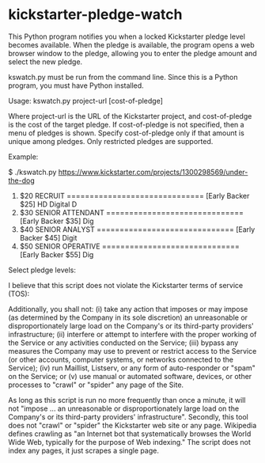 kickstarter-pledge-watch
========================

This Python program notifies you when a locked Kickstarter pledge level
becomes available.  When the pledge is available, the program opens a
web browser window to the pledge, allowing you to enter the pledge
amount and select the new pledge.

kswatch.py must be run from the command line.  Since this is a Python
program, you must have Python installed.

Usage: kswatch.py project-url [cost-of-pledge]

Where project-url is the URL of the Kickstarter project, and cost-of-pledge
is the cost of the target pledge. If cost-of-pledge is not specified, then
a menu of pledges is shown.  Specify cost-of-pledge only if that amount
is unique among pledges.  Only restricted pledges are supported.

Example:

$ ./kswatch.py https://www.kickstarter.com/projects/1300298569/under-the-dog
1. $20 RECRUIT ============================== [Early Backer $25] HD Digital D
2. $30 SENIOR ATTENDANT ============================== [Early Backer $35] Dig
3. $40 SENIOR ANALYST ============================== [Early Backer $45] Digit
4. $50 SENIOR OPERATIVE ============================== [Early Backer $55] Dig

Select pledge levels:


I believe that this script does not violate the Kickstarter terms of service
(TOS):

   Additionally, you shall not: (i) take any action that imposes or may
   impose (as determined by the Company in its sole discretion) an
   unreasonable or disproportionately large load on the Company's or its
   third-party providers' infrastructure; (ii) interfere or attempt to
   interfere with the proper working of the Service or any activities
   conducted on the Service; (iii) bypass any measures the Company may use to
   prevent or restrict access to the Service (or other accounts, computer
   systems, or networks connected to the Service); (iv) run Maillist,
   Listserv, or any form of auto-responder or "spam" on the Service; or (v)
   use manual or automated software, devices, or other processes to "crawl"
   or "spider" any page of the Site.

As long as this script is run no more frequently than once a minute, it will
not "impose ... an unreasonable or disproportionately large load on the
Company's or its third-party providers' infrastructure".  Secondly, this tool
does not "crawl" or "spider" the Kickstarter web site or any page.  Wikipedia
defines crawling as "an Internet bot that systematically browses the World
Wide Web, typically for the purpose of Web indexing."  The script does not
index any pages, it just scrapes a single page.
